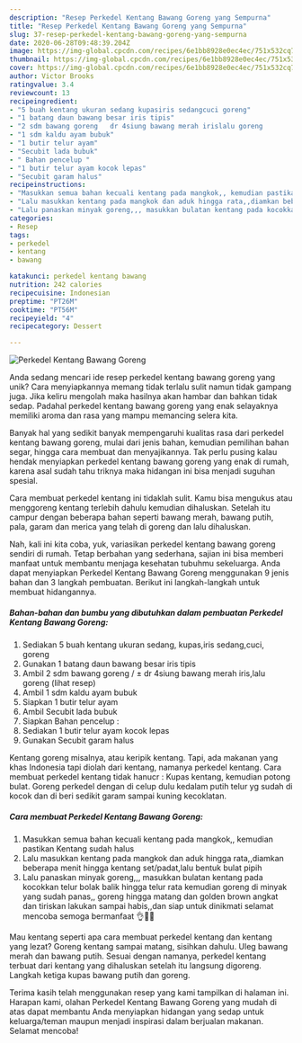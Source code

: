 ```yaml
---
description: "Resep Perkedel Kentang Bawang Goreng yang Sempurna"
title: "Resep Perkedel Kentang Bawang Goreng yang Sempurna"
slug: 37-resep-perkedel-kentang-bawang-goreng-yang-sempurna
date: 2020-06-28T09:48:39.204Z
image: https://img-global.cpcdn.com/recipes/6e1bb8928e0ec4ec/751x532cq70/perkedel-kentang-bawang-goreng-foto-resep-utama.jpg
thumbnail: https://img-global.cpcdn.com/recipes/6e1bb8928e0ec4ec/751x532cq70/perkedel-kentang-bawang-goreng-foto-resep-utama.jpg
cover: https://img-global.cpcdn.com/recipes/6e1bb8928e0ec4ec/751x532cq70/perkedel-kentang-bawang-goreng-foto-resep-utama.jpg
author: Victor Brooks
ratingvalue: 3.4
reviewcount: 13
recipeingredient:
- "5 buah kentang ukuran sedang kupasiris sedangcuci goreng"
- "1 batang daun bawang besar iris tipis"
- "2 sdm bawang goreng   dr 4siung bawang merah irislalu goreng           lihat resep"
- "1 sdm kaldu ayam bubuk"
- "1 butir telur ayam"
- "Secubit lada bubuk"
- " Bahan pencelup "
- "1 butir telur ayam kocok lepas"
- "Secubit garam halus"
recipeinstructions:
- "Masukkan semua bahan kecuali kentang pada mangkok,, kemudian pastikan Kentang sudah halus"
- "Lalu masukkan kentang pada mangkok dan aduk hingga rata,,diamkan beberapa menit hingga kentang set/padat,lalu bentuk bulat pipih"
- "Lalu panaskan minyak goreng,,, masukkan bulatan kentang pada kocokkan telur bolak balik hingga telur rata kemudian goreng di minyak yang sudah panas,, goreng hingga matang dan golden brown angkat dan tiriskan lakukan sampai habis,,dan siap untuk dinikmati selamat mencoba semoga bermanfaat 👌🙏😊"
categories:
- Resep
tags:
- perkedel
- kentang
- bawang

katakunci: perkedel kentang bawang 
nutrition: 242 calories
recipecuisine: Indonesian
preptime: "PT26M"
cooktime: "PT56M"
recipeyield: "4"
recipecategory: Dessert

---
```



![Perkedel Kentang Bawang Goreng](https://img-global.cpcdn.com/recipes/6e1bb8928e0ec4ec/751x532cq70/perkedel-kentang-bawang-goreng-foto-resep-utama.jpg)

Anda sedang mencari ide resep perkedel kentang bawang goreng yang unik? Cara menyiapkannya memang tidak terlalu sulit namun tidak gampang juga. Jika keliru mengolah maka hasilnya akan hambar dan bahkan tidak sedap. Padahal perkedel kentang bawang goreng yang enak selayaknya memiliki aroma dan rasa yang mampu memancing selera kita.

Banyak hal yang sedikit banyak mempengaruhi kualitas rasa dari perkedel kentang bawang goreng, mulai dari jenis bahan, kemudian pemilihan bahan segar, hingga cara membuat dan menyajikannya. Tak perlu pusing kalau hendak menyiapkan perkedel kentang bawang goreng yang enak di rumah, karena asal sudah tahu triknya maka hidangan ini bisa menjadi suguhan spesial.

Cara membuat perkedel kentang ini tidaklah sulit. Kamu bisa mengukus atau menggoreng kentang terlebih dahulu kemudian dihaluskan. Setelah itu campur dengan beberapa bahan seperti bawang merah, bawang putih, pala, garam dan merica yang telah di goreng dan lalu dihaluskan.


Nah, kali ini kita coba, yuk, variasikan perkedel kentang bawang goreng sendiri di rumah. Tetap berbahan yang sederhana, sajian ini bisa memberi manfaat untuk membantu menjaga kesehatan tubuhmu sekeluarga. Anda dapat menyiapkan Perkedel Kentang Bawang Goreng menggunakan 9 jenis bahan dan 3 langkah pembuatan. Berikut ini langkah-langkah untuk membuat hidangannya.

<!--inarticleads1-->

##### Bahan-bahan dan bumbu yang dibutuhkan dalam pembuatan Perkedel Kentang Bawang Goreng:

1. Sediakan 5 buah kentang ukuran sedang, kupas,iris sedang,cuci, goreng
1. Gunakan 1 batang daun bawang besar iris tipis
1. Ambil 2 sdm bawang goreng / ± dr 4siung bawang merah iris,lalu goreng           (lihat resep)
1. Ambil 1 sdm kaldu ayam bubuk
1. Siapkan 1 butir telur ayam
1. Ambil Secubit lada bubuk
1. Siapkan  Bahan pencelup :
1. Sediakan 1 butir telur ayam kocok lepas
1. Gunakan Secubit garam halus


Kentang goreng misalnya, atau keripik kentang. Tapi, ada makanan yang khas Indonesia tapi diolah dari kentang, namanya perkedel kentang. Cara membuat perkedel kentang tidak hanucr : Kupas kentang, kemudian potong bulat. Goreng perkedel dengan di celup dulu kedalam putih telur yg sudah di kocok dan di beri sedikit garam sampai kuning kecoklatan. 

<!--inarticleads2-->

##### Cara membuat Perkedel Kentang Bawang Goreng:

1. Masukkan semua bahan kecuali kentang pada mangkok,, kemudian pastikan Kentang sudah halus
1. Lalu masukkan kentang pada mangkok dan aduk hingga rata,,diamkan beberapa menit hingga kentang set/padat,lalu bentuk bulat pipih
1. Lalu panaskan minyak goreng,,, masukkan bulatan kentang pada kocokkan telur bolak balik hingga telur rata kemudian goreng di minyak yang sudah panas,, goreng hingga matang dan golden brown angkat dan tiriskan lakukan sampai habis,,dan siap untuk dinikmati selamat mencoba semoga bermanfaat 👌🙏😊


Mau kentang seperti apa cara membuat perkedel kentang dan kentang yang lezat? Goreng kentang sampai matang, sisihkan dahulu. Uleg bawang merah dan bawang putih. Sesuai dengan namanya, perkedel kentang terbuat dari kentang yang dihaluskan setelah itu langsung digoreng. Langkah ketiga kupas bawang putih dan goreng. 

Terima kasih telah menggunakan resep yang kami tampilkan di halaman ini. Harapan kami, olahan Perkedel Kentang Bawang Goreng yang mudah di atas dapat membantu Anda menyiapkan hidangan yang sedap untuk keluarga/teman maupun menjadi inspirasi dalam berjualan makanan. Selamat mencoba!

